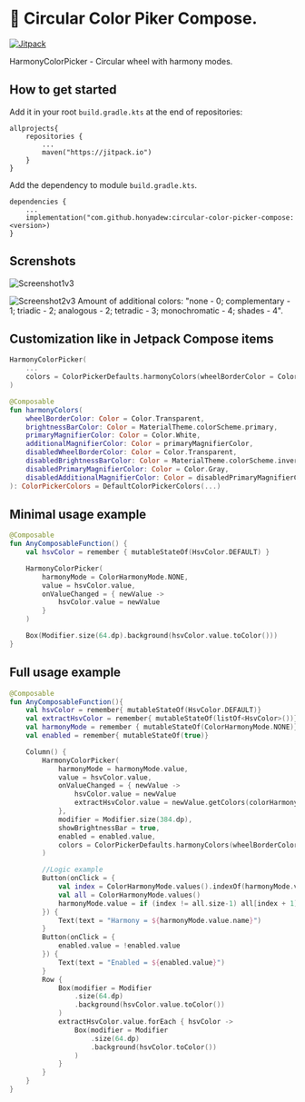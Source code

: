 #  🎨 Circular Color Piker Compose.

[![Jitpack](https://jitpack.io/v/honyadew/circular-color-picker-compose.svg)](https://jitpack.io/#honyadew/circular-color-picker-compose)

HarmonyColorPicker - Circular wheel with harmony modes.

## How to get started

Add it in your root `build.gradle.kts` at the end of repositories:
```
allprojects{
    repositories {
        ...
        maven("https://jitpack.io")
    }
}
```

Add the dependency to module `build.gradle.kts`.
```
dependencies {
    ...
    implementation("com.github.honyadew:circular-color-picker-compose:<version>)
}
```

## Screnshots

![Screenshot1v3](https://github.com/HonyaDew/circular-color-picker-compose/assets/116727132/f0def2ea-95fb-43df-b70f-68a4735386b3)

![Screenshot2v3](https://github.com/HonyaDew/circular-color-picker-compose/assets/116727132/90465552-17a8-4a76-850d-83f61439b756)
Amount of additional colors: 
"none - 0; 
complementary - 1; 
triadic - 2; 
analogous - 2; 
tetradic - 3; 
monochromatic - 4; 
shades - 4".

## Customization like in Jetpack Compose items
```kotlin
HarmonyColorPicker(
    ...
    colors = ColorPickerDefaults.harmonyColors(wheelBorderColor = Color.Black)
)

@Composable
fun harmonyColors(
    wheelBorderColor: Color = Color.Transparent,
    brightnessBarColor: Color = MaterialTheme.colorScheme.primary,
    primaryMagnifierColor: Color = Color.White,
    additionalMagnifierColor: Color = primaryMagnifierColor,
    disabledWheelBorderColor: Color = Color.Transparent,
    disabledBrightnessBarColor: Color = MaterialTheme.colorScheme.inversePrimary,
    disabledPrimaryMagnifierColor: Color = Color.Gray,
    disabledAdditionalMagnifierColor: Color = disabledPrimaryMagnifierColor
): ColorPickerColors = DefaultColorPickerColors(...)
```

## Minimal usage example

```kotlin
@Composable
fun AnyComposableFunction() {
    val hsvColor = remember { mutableStateOf(HsvColor.DEFAULT) }

    HarmonyColorPicker(
        harmonyMode = ColorHarmonyMode.NONE,
        value = hsvColor.value,
        onValueChanged = { newValue ->
            hsvColor.value = newValue
        }
    )

    Box(Modifier.size(64.dp).background(hsvColor.value.toColor()))
}
```

## Full usage example

```kotlin
@Composable
fun AnyComposableFunction(){
    val hsvColor = remember{ mutableStateOf(HsvColor.DEFAULT)}
    val extractHsvColor = remember{ mutableStateOf(listOf<HsvColor>())}
    val harmonyMode = remember { mutableStateOf(ColorHarmonyMode.NONE)}
    val enabled = remember{ mutableStateOf(true)}

    Column() {
        HarmonyColorPicker(
            harmonyMode = harmonyMode.value,
            value = hsvColor.value,
            onValueChanged = { newValue ->
                hsvColor.value = newValue
                extractHsvColor.value = newValue.getColors(colorHarmonyMode = harmonyMode.value)
            },
            modifier = Modifier.size(384.dp),
            showBrightnessBar = true,
            enabled = enabled.value,
            colors = ColorPickerDefaults.harmonyColors(wheelBorderColor = Color.Black)
        )

        //Logic example
        Button(onClick = {
            val index = ColorHarmonyMode.values().indexOf(harmonyMode.value)
            val all = ColorHarmonyMode.values()
            harmonyMode.value = if (index != all.size-1) all[index + 1] else all[0]
        }) {
            Text(text = "Harmony = ${harmonyMode.value.name}")
        }
        Button(onClick = {
            enabled.value = !enabled.value
        }) {
            Text(text = "Enabled = ${enabled.value}")
        }
        Row {
            Box(modifier = Modifier
                .size(64.dp)
                .background(hsvColor.value.toColor())
            )
            extractHsvColor.value.forEach { hsvColor ->
                Box(modifier = Modifier
                    .size(64.dp)
                    .background(hsvColor.toColor())
                )
            }
        }
    }
}
```
